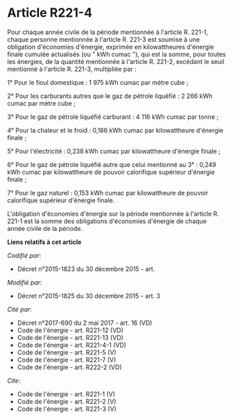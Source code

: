 # Article R221-4

Pour chaque année civile de la période mentionnée à l'article R. 221-1, chaque personne mentionnée à l'article R. 221-3 est
soumise à une obligation d'économies d'énergie, exprimée en kilowattheures d'énergie finale cumulée actualisés (ou " kWh
cumac "), qui est la somme, pour toutes les énergies, de la quantité mentionnée à l'article R. 221-2, excédant le seuil
mentionné à l'article R. 221-3, multipliée par : 

1° Pour le fioul domestique : 1 975 kWh cumac par mètre cube ; 

2° Pour les carburants autres que le gaz de pétrole liquéfié : 2 266 kWh cumac par mètre cube ; 

3° Pour le gaz de pétrole liquéfié carburant : 4 116 kWh cumac par tonne ; 

4° Pour la chaleur et le froid : 0,186 kWh cumac par kilowattheure d'énergie finale ; 

5° Pour l'électricité : 0,238 kWh cumac par kilowattheure d'énergie finale ; 

6° Pour le gaz de pétrole liquéfié autre que celui mentionné au 3° : 0,249 kWh cumac par kilowattheure de pouvoir calorifique
supérieur d'énergie finale ; 

7° Pour le gaz naturel : 0,153 kWh cumac par kilowattheure de pouvoir calorifique supérieur d'énergie finale. 

L'obligation d'économies d'énergie sur la période mentionnée à l'article R. 221-1 est la somme des obligations d'économies
d'énergie de chaque année civile de la période.

**Liens relatifs à cet article**

_Codifié par_:

  - Décret n°2015-1823 du 30 décembre 2015 - art.

_Modifié par_:

  - Décret n°2015-1825 du 30 décembre 2015 - art. 3

_Cité par_:

  - Décret n°2017-690 du 2 mai 2017 - art. 16 (VD)
  - Code de l'énergie - art. R221-12 (VD)
  - Code de l'énergie - art. R221-13 (VD)
  - Code de l'énergie - art. R221-4-1 (VD)
  - Code de l'énergie - art. R221-5 (V)
  - Code de l'énergie - art. R221-7 (V)
  - Code de l'énergie - art. R222-2 (VD)

_Cite_:

  - Code de l'énergie - art. R221-1 (V)
  - Code de l'énergie - art. R221-2 (V)
  - Code de l'énergie - art. R221-3 (V)
